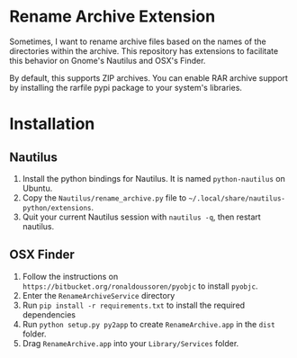 Rename Archive Extension
========================

Sometimes, I want to rename archive files based on the names of the directories within the archive.
This repository has extensions to facilitate this behavior on Gnome's Nautilus and OSX's Finder.

By default, this supports ZIP archives. You can enable RAR archive support by installing the rarfile pypi package to your system's libraries.

Installation
============

Nautilus
--------
1. Install the python bindings for Nautilus. It is named ``python-nautilus`` on Ubuntu.
1. Copy the ``Nautilus/rename_archive.py`` file to ``~/.local/share/nautilus-python/extensions``.
1. Quit your current Nautilus session with ``nautilus -q``, then restart nautilus.

OSX Finder
----------
1. Follow the instructions on ``https://bitbucket.org/ronaldoussoren/pyobjc`` to install ``pyobjc``.
1. Enter the ``RenameArchiveService`` directory
1. Run ``pip install -r requirements.txt`` to install the required dependencies
1. Run ``python setup.py py2app`` to create ``RenameArchive.app`` in the ``dist`` folder.
1. Drag ``RenameArchive.app`` into your ``Library/Services`` folder.
